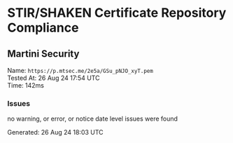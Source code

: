 # STIR/SHAKEN Certificate Repository Compliance

## Martini Security

Name: `https://p.mtsec.me/2e5a/GSu_pNJO_xyT.pem`\
Tested At: 26 Aug 24 17:54 UTC\
Time: 142ms

### Issues

no warning, or error, or notice date level issues were found

Generated: 26 Aug 24 18:03 UTC